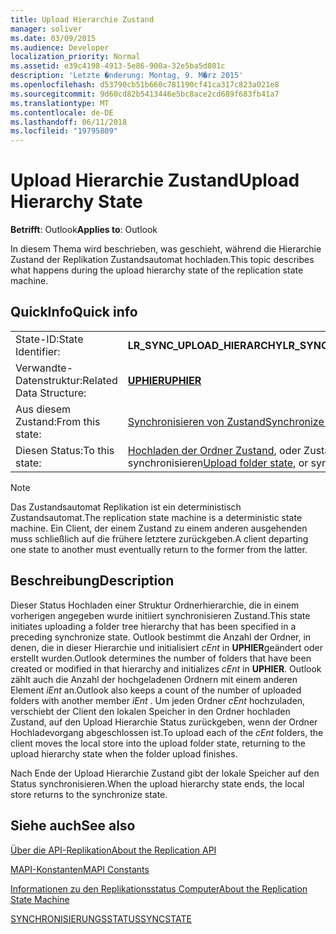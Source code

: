```yaml
---
title: Upload Hierarchie Zustand
manager: soliver
ms.date: 03/09/2015
ms.audience: Developer
localization_priority: Normal
ms.assetid: e39c4198-4913-5e86-900a-32e5ba5d801c
description: 'Letzte �nderung: Montag, 9. M�rz 2015'
ms.openlocfilehash: d53790cb51b660c781190cf41ca317c823a021e8
ms.sourcegitcommit: 9d60cd82b5413446e5bc8ace2cd689f683fb41a7
ms.translationtype: MT
ms.contentlocale: de-DE
ms.lasthandoff: 06/11/2018
ms.locfileid: "19795809"
---
```

# <a name="upload-hierarchy-state"></a><span data-ttu-id="05dd1-103">Upload Hierarchie Zustand</span><span class="sxs-lookup"><span data-stu-id="05dd1-103">Upload Hierarchy State</span></span>

  
  
<span data-ttu-id="05dd1-104">**Betrifft**: Outlook</span><span class="sxs-lookup"><span data-stu-id="05dd1-104">**Applies to**: Outlook</span></span> 
  
 <span data-ttu-id="05dd1-105">In diesem Thema wird beschrieben, was geschieht, während die Hierarchie Zustand der Replikation Zustandsautomat hochladen.</span><span class="sxs-lookup"><span data-stu-id="05dd1-105">This topic describes what happens during the upload hierarchy state of the replication state machine.</span></span> 
  
## <a name="quick-info"></a><span data-ttu-id="05dd1-106">QuickInfo</span><span class="sxs-lookup"><span data-stu-id="05dd1-106">Quick info</span></span>

|||
|:-----|:-----|
|<span data-ttu-id="05dd1-107">State-ID:</span><span class="sxs-lookup"><span data-stu-id="05dd1-107">State Identifier:</span></span>  <br/> |<span data-ttu-id="05dd1-108">**LR_SYNC_UPLOAD_HIERARCHY**</span><span class="sxs-lookup"><span data-stu-id="05dd1-108">**LR_SYNC_UPLOAD_HIERARCHY**</span></span> <br/> |
|<span data-ttu-id="05dd1-109">Verwandte-Datenstruktur:</span><span class="sxs-lookup"><span data-stu-id="05dd1-109">Related Data Structure:</span></span>  <br/> |<span data-ttu-id="05dd1-110">**[UPHIER](uphier.md)**</span><span class="sxs-lookup"><span data-stu-id="05dd1-110">**[UPHIER](uphier.md)**</span></span> <br/> |
|<span data-ttu-id="05dd1-111">Aus diesem Zustand:</span><span class="sxs-lookup"><span data-stu-id="05dd1-111">From this state:</span></span>  <br/> |[<span data-ttu-id="05dd1-112">Synchronisieren von Zustand</span><span class="sxs-lookup"><span data-stu-id="05dd1-112">Synchronize state</span></span>](synchronize-state.md) <br/> |
|<span data-ttu-id="05dd1-113">Diesen Status:</span><span class="sxs-lookup"><span data-stu-id="05dd1-113">To this state:</span></span>  <br/> |<span data-ttu-id="05dd1-114">[Hochladen der Ordner Zustand](upload-folder-state.md), oder Zustand synchronisieren</span><span class="sxs-lookup"><span data-stu-id="05dd1-114">[Upload folder state](upload-folder-state.md), or synchronize state</span></span>  <br/> |
   
> [!NOTE]
> <span data-ttu-id="05dd1-115">Das Zustandsautomat Replikation ist ein deterministisch Zustandsautomat.</span><span class="sxs-lookup"><span data-stu-id="05dd1-115">The replication state machine is a deterministic state machine.</span></span> <span data-ttu-id="05dd1-116">Ein Client, der einem Zustand zu einem anderen ausgehenden muss schließlich auf die frühere letztere zurückgeben.</span><span class="sxs-lookup"><span data-stu-id="05dd1-116">A client departing one state to another must eventually return to the former from the latter.</span></span> 
  
## <a name="description"></a><span data-ttu-id="05dd1-117">Beschreibung</span><span class="sxs-lookup"><span data-stu-id="05dd1-117">Description</span></span>

<span data-ttu-id="05dd1-118">Dieser Status Hochladen einer Struktur Ordnerhierarchie, die in einem vorherigen angegeben wurde initiiert synchronisieren Zustand.</span><span class="sxs-lookup"><span data-stu-id="05dd1-118">This state initiates uploading a folder tree hierarchy that has been specified in a preceding synchronize state.</span></span> <span data-ttu-id="05dd1-119">Outlook bestimmt die Anzahl der Ordner, in denen, die in dieser Hierarchie und initialisiert *cEnt* in **UPHIER**geändert oder erstellt wurden.</span><span class="sxs-lookup"><span data-stu-id="05dd1-119">Outlook determines the number of folders that have been created or modified in that hierarchy and initializes  *cEnt*  in **UPHIER**.</span></span> <span data-ttu-id="05dd1-120">Outlook zählt auch die Anzahl der hochgeladenen Ordnern mit einem anderen Element *iEnt* an.</span><span class="sxs-lookup"><span data-stu-id="05dd1-120">Outlook also keeps a count of the number of uploaded folders with another member  *iEnt*  .</span></span> <span data-ttu-id="05dd1-121">Um jeden Ordner *cEnt* hochzuladen, verschiebt der Client den lokalen Speicher in den Ordner hochladen Zustand, auf den Upload Hierarchie Status zurückgeben, wenn der Ordner Hochladevorgang abgeschlossen ist.</span><span class="sxs-lookup"><span data-stu-id="05dd1-121">To upload each of the  *cEnt*  folders, the client moves the local store into the upload folder state, returning to the upload hierarchy state when the folder upload finishes.</span></span> 
  
<span data-ttu-id="05dd1-122">Nach Ende der Upload Hierarchie Zustand gibt der lokale Speicher auf den Status synchronisieren.</span><span class="sxs-lookup"><span data-stu-id="05dd1-122">When the upload hierarchy state ends, the local store returns to the synchronize state.</span></span>
  
## <a name="see-also"></a><span data-ttu-id="05dd1-123">Siehe auch</span><span class="sxs-lookup"><span data-stu-id="05dd1-123">See also</span></span>



[<span data-ttu-id="05dd1-124">Über die API-Replikation</span><span class="sxs-lookup"><span data-stu-id="05dd1-124">About the Replication API</span></span>](about-the-replication-api.md)
  
[<span data-ttu-id="05dd1-125">MAPI-Konstanten</span><span class="sxs-lookup"><span data-stu-id="05dd1-125">MAPI Constants</span></span>](mapi-constants.md)
  
[<span data-ttu-id="05dd1-126">Informationen zu den Replikationsstatus Computer</span><span class="sxs-lookup"><span data-stu-id="05dd1-126">About the Replication State Machine</span></span>](about-the-replication-state-machine.md)
  
[<span data-ttu-id="05dd1-127">SYNCHRONISIERUNGSSTATUS</span><span class="sxs-lookup"><span data-stu-id="05dd1-127">SYNCSTATE</span></span>](syncstate.md)

